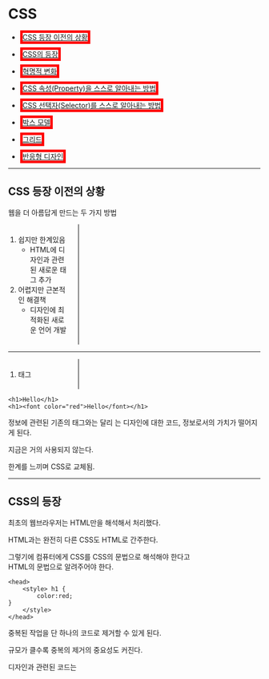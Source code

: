 # CSS

* [CSS 등장 이전의 상황](#CSS-등장-이전의-상황)

* [CSS의 등장](#CSS의-등장)

* [혁명적 변화](#혁명적-변화)

* [CSS 속성(Property)을 스스로 알아내는 방법](#CSS-속성을-스스로-알아내는-방법)

* [CSS 선택자(Selector)를 스스로 알아내는 방법](#CSS-선택자를-스스로-알아내는-방법)

* [박스 모델](#박스-모델)

* [그리드](#그리드)

* [반응형 디자인](#반응형-디자인)

---

## CSS 등장 이전의 상황

웹을 더 아름답게 만드는 두 가지 방법

1. 쉽지만 한계있음
    - HTML에 디자인과 관련된 새로운 태그 추가 
2. 어렵지만 근본적인 해결책
    - 디자인에 최적화된 새로운 언어 개발

---

1. <font> 태그
```
<h1>Hello</h1>
<h1><font color="red">Hello</font></h1>
```
정보에 관련된 기존의 태그와는 달리 <font>는 디자인에 대한 코드, 정보로서의 가치가 떨어지게 된다.

지금은 거의 사용되지 않는다.

한계를 느끼며 CSS로 교체됨.

---

## CSS의 등장

최초의 웹브라우저는 HTML만을 해석해서 처리했다.

HTML과는 완전히 다른 CSS도 HTML로 간주한다.

그렇기에 컴퓨터에게 CSS를 CSS의 문법으로 해석해야 한다고  
HTML의 문법으로 알려주어야 한다.
```
<head>
    <style> h1 {
        color:red;
}
    </style>
</head>
```
중복된 작업을 단 하나의 코드로 제거할 수 있게 된다.

규모가 클수록 중복의 제거의 중요성도 커진다.

디자인과 관련된 코드는 <style>태그 안에 갖혀있게 된다.
    
HTML이 정보에 전념할 수 있게끔 하기 위해  
훨씬 효율적으로 웹페이지를 디자인하기 위해 CSS가 도입됨.

---

## 혁명적 변화

웹브라우저로 하여금 어디부터 어디까지가 CSS인지 구분되야 함.

1. <style>태그를 통해
```
<head>
    <style> h1 {
        color:red;
}
    </style>
</head>
``` 
효과만으로는 누구에게 지정할지를 모르기에

[] {} 코드가 추가로 필요하다.

[]를 효과를 누구에게 줄 것인가를 선택한다는 의미에서 **선택자(Selector)**라고 부른다.

선택자에게 지정될 {}안의 효과를 **선언(declaration)**이라고 부른다.


1. 속성을 통해

    ```
    <body>
    <li><a href="2.html" style="color:red">CSS</a></li>
    </body>  
    ```
    
<body>안에서의 *<style>*은 HTML의 속성이다.
    
값으로 반드시 CSS의 효과가 들어온다는 약속이 되어있다.

style 태그를 직접 사용하면 선택자를 사용할 필요가 없다.

밑줄을 없애고 싶다면
```
text-decoration: none;
```

밑줄을 만들고 싶다면

```
text-decoration: underline;
```

---

### 이론 정리

```
<!-- Selector(선택자) --> a{
    <!-- Declaration(선언, 효과) --> color:red;
    }                   <!-- Property(속성) --> <!-- Property Value(값) -->
```

---

## CSS 속성을 스스로 알아내는 방법

CSS + [] + property 로 검색

크기와 관련된 property

```
div.a {
  font-size: 15px;
}

div.b {
  font-size: large;
}

div.c {
  font-size: 150%;
}
```

정렬과 관련된 property

```
div.a {
  text-align: center;
}

div.b {
  text-align: left;
}

div.c {
  text-align: right;
}

div.c {
  text-align: justify;
}
```

! 모든 걸 기억하지 않아도 검색 몇 번이면 정보를 찾을 수 있다

! 뇌를 이기는 의지는 없다. 뇌를 혹사시키면 뇌는 수단과 방법을 가리지 않고 그 일을 하지 않을 방법을 찾을 것이다.

---

## CSS 선택자를 스스로 알아내는 방법

### class 선택자

```
  .saw {
    color:gray;
  }

#active {
  color:red;
}
  
  <li><a href="1.html"class="saw">HTML</a></li>
  <li><a href="2.html"class="saw" id="active">CSS</a></li>  <!-- class="[]", saw : html -->
  <li><a href="3.html">JavaScript</a></li>
```
saw라고만 쓰면 웹페이지의 모든 saw라는 이름의 태그를 선택하는 선택자

class가 saw인 태그만 선택하려면 앞에 .을 붙인다.

---

#### class란?

* 특정 의도에 따라 하나로 그룹핑한다 라는 뜻이 포함되어 있다.
* 여러 개의 값이 들어올 수 있다. 
* 띄어쓰기로 구분한다.
* 하나의 태그에 여러 개의 속성이 들어올 수 있다
* 여러 개의 선택자를 통해 하나의 태그를 공동으로 제어할 수 있다.

---

### id 선택자


```
  .saw {
    color:gray;
  }

#active {
  color:red;
}
  
  <li><a href="1.html"class="saw">HTML</a></li>
  <li><a href="2.html"class="saw" id="active">CSS</a></li>  <!-- class="[]", saw : html -->
  <li><a href="3.html">JavaScript</a></li>
```

---

### 이론 정리

* id 선택자의 값은 한 웹페이지에서 단 한 번만 등장할 수 있다. (중복등장해서는 안 된다)
* id 선택자는 class보다 우선순위에 있다.
* class 선택자는 tag(elements) 선택자보다 우선순위에 있다.
* 동일한 순위라면 마지막에 등장하는 선택자가 우선순위에 있다.
* **tag 선택자 < class 선택자 < id 선택자**

---

## 박스 모델

```
    <style>
      h1{
        border-width:5px;
        border-color:red;
        border-style:solid;
      }
      a{
        border-width:5px;
        border-color:red;
        border-style:solid;
      }
    </style>

```
제목 태그(h1)은 화면 전체를 사용하며 줄바꿈을 된다. 

링크(a)는 줄바꿈을 하지 않고 자기 콘텐츠만큼의 공간을 사용한다.

전체를 쓰는 태그 : block level element(tag)    
자기 크기만큼을 쓰는 태그 : inline element(tag)

```
h1{
        border-width:5px;
        border-color:red;
        border-style:solid;
        display:inline or block;
      }
```

block level element와 inline element는 display 속성의 기본값일 뿐 CSS를 통해 얼마든지 바꿀 수 있다.

---

### CSS 박스 모델

```
display:none;
```
으로 태그를 안보이게 할 수 있다.

   
```
hi, a {
  border:5px solid red;
}
```
선택자에서 콤마(,)를 통해 중복을 줄일 수 있다.

   
```
  width:100px;
  height:50px;
```
콘텐츠의 폭과 높이를 조절한다.

   
```
padding:20px;
```
콘텐츠와 테두리 사이의 간격을 조절한다.

   
```
border:5px solid:red;
```
테두리 값을 조절한다.

   
```
margin:20px;
```
테두리와 테두리 사이의 간격을 조절한다.

   
웹페이지에서 우클릭 후 검사를 누르면 태그가 어떤 CSS의 영향을 받는지 일목요연하게 알 수 있다.

---

## 박스 모델 응용

```
    <style>
h1 {
    font-size:80px;
    text-align:center;
    border-bottom:1px solid black;
    margin: 0px;
    padding: 20px;
  }
  ol {
    width:100px;
    border-right:1px solid black;
    margin:0px;
    padding:20px;
  }
  body{
    margin:0px;
  }
  </style>
  ```

---

## 그리드

순전히 디자인만을 위해 존재하는 아무런 의미도 없는 태그

div : block level element    
    
span : inline level element
    
```
  <head>
    <style>
      #grid{
        border:5px solid pink;
      }
      div{
        border:5px solid gray;
      }

    </style>
  </head>
  <body>
    <div id="grid">
    <div>NAAVAGATION</div> 
    <div>ARTICLE</div>
    </div id="grid">
  </body>
```

두 개 이상의 태그를 나란히 배치하고 싶다면 감싸는 부모 태그가 필요하다.

```
  #grid{
        border:5px solid pink;
        display:grid;
        grid-template-columns: 150px 1fr;
      }
```
첫 번째 element는 150px이라는 고정적인 크기를 가지고 나머지는 남은 공간을 가진다라는 뜻

fr : 화면 전체를 X만큼 화면 전체를 쓰게 자동으로 조정되는 단위

---

### 그리드 응용

```
<head>
  <style>
     #grid ol {
    width:100px;
    border-right:1px solid black;
    padding:20px;
    padding-left: 32px;
    margin:0px;
  }
  #grid{
    display: grid;
    grid-template-columns: 150px 1fr;
  }
  #article{
    padding-left: 25px;
  }
    </style>
  </head>
  
  <body>
  <div id="grid">
      <ol>
        <li><a href="1.html" >HTML</a></li>
        <li><a href="2.html">CSS</a></li>
        <li><a href="3.html">JavaScript</a></li>
      </ol>
  <div id="article">
      <h2>CSS</h2>
   <p>
    본문
   </p>
  </div>
  </div>
  </body>
```

- 본문의 요소들을 div 태그로 감싸고 본문의 div와 ol을 또 하나의 부모 태그인 div로 감싸준다.
- 그리드를 응용하여 요소(elements)들을 같은 열(columns)에 배치할 수 있다.
- 본문에서 리스트를 사용할 수도 있으니 선택자를 id grid의 자식태그라는 의미인 #grid ol이라고 수정한다.
- 열 : columns, 행 : rows

**창의 크기를 조절하거나 요소의 변화에 따라 그리드가 자동으로 조정된다.**

---

## 반응형 디자인

### 반응형 디자인과 미디어 쿼리 개요

**반응형 웹 or 디자인(Responsive Web) : 화면의 크기에 따라 웹페이지의 각 요소들이 반응해서 최적화된 모양으로 바뀌게 하는 것

웹은 거의 모든 정보 시스템 (운영 체제와 상관 없이)에서 동작하는 정보 시스템

수많은 형태의 화면에서 동작해야만 한다

여러 화면에 대응되는 웹페이지를 만들기 위해 탄생

다양한 환경에서 적응할 수 있는 기술의 집합체

---

#### 미디어 쿼리 (Media query)

반응형 디자인을 CSS를 통해서 구현하는데 핵심적인 개념



```
  <head>
    <style>
      div {
        border:5px solid green;
        font-size:60px;
      }
      @media(min-width:800px){
      div {
        display:none;
      }
    }
    </style>
  </head>
  <body>
    <div>
      responsive
    </div>
  </body>
```

- 화면의 폭이 최소 800px이라면 (800px 이상이라면) 중괄호 안의 값을 실행한다.
- **특정 조건을 만족했을 때면 CSS의 내용이 동작하도록 하게끔 할 수 있다.**<br/>
ㄴ미디어 쿼리

---

### 미디어 쿼리를 이용한 반응형 디자인 구현

직접 작성
```
  @media(max-width:400px)
    {
#grid{
  display: block;
  grid-template-rows: 100px 1fr;
}
#grid ol {
  border-right:0px;
}
#article {
  border-top:1px solid black;
  border-bottom:1px solid black;
}
    }
```
- 400px보다 작을 때 미디어쿼리 적용
- 기존 그리드는 그래도 두고 같은 열이 아닌 같은 행으로 변경
- 수직으로 있던 border(테두리)를 #article을 기준으로 위 아래로 변경

강의 예문
```
 @media(max-width:800px){
      #grid{
        display: block;
      }
      ol{
        border-right:none;
      }
      h1 {
        border-bottom:none;
      }
    }
```
